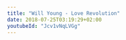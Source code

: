 ```yaml
---
title: "Will Young - Love Revolution"
date: 2018-07-25T03:19:29+02:00
youtubeId: "Jcv1vNqLVGg"
---
```

